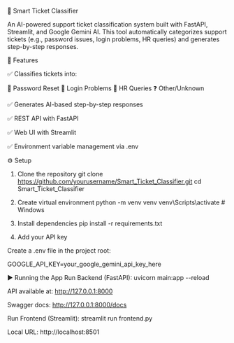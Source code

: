 🎫 Smart Ticket Classifier

An AI-powered support ticket classification system built with FastAPI, Streamlit, and Google Gemini AI.
This tool automatically categorizes support tickets (e.g., password issues, login problems, HR queries) and generates step-by-step responses.

🚀 Features

✅ Classifies tickets into:

🔐 Password Reset
🔑 Login Problems
👥 HR Queries
❓ Other/Unknown

✅ Generates AI-based step-by-step responses

✅ REST API with FastAPI

✅ Web UI with Streamlit

✅ Environment variable management via .env

⚙️ Setup
1. Clone the repository
git clone https://github.com/yourusername/Smart_Ticket_Classifier.git
cd Smart_Ticket_Classifier

2. Create virtual environment
python -m venv venv
venv\Scripts\activate      # Windows

3. Install dependencies
pip install -r requirements.txt

4. Add your API key

Create a .env file in the project root:

GOOGLE_API_KEY=your_google_gemini_api_key_here

▶️ Running the App
Run Backend (FastAPI):
uvicorn main:app --reload


API available at: http://127.0.0.1:8000

Swagger docs: http://127.0.0.1:8000/docs

Run Frontend (Streamlit):
streamlit run frontend.py

Local URL: http://localhost:8501